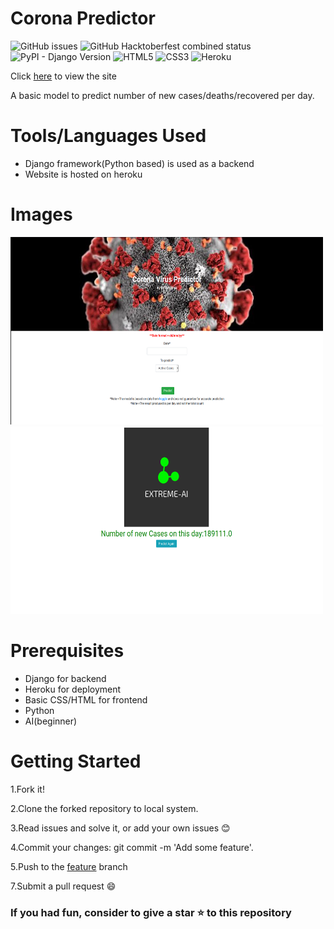 # Corona Predictor
![GitHub issues](https://img.shields.io/github/issues/noobDevelopers/Corona_Predictor)
![GitHub Hacktoberfest combined status](https://img.shields.io/github/hacktoberfest/2020/noobDevelopers/Corona_Predictor)
![PyPI - Django Version](https://img.shields.io/pypi/djversions/djangorestframework)
![HTML5](https://img.shields.io/badge/-HTML5-E34F26?style=flat-square&logo=html5&logoColor=white)
![CSS3](https://img.shields.io/badge/-CSS3-1572B6?style=flat-square&logo=css3)
![Heroku](https://img.shields.io/badge/-Heroku-430098?style=flat-square&logo=heroku)

Click <a href="https://extreme-corona-predictor.herokuapp.com/">here</a> to view the site

A basic model to predict number of new cases/deaths/recovered per day.

# Tools/Languages Used
  
  * Django framework(Python based) is used as a backend
  * Website is hosted on heroku
  
# Images

<img src="./img1.png" width="500" height ="300"/>


<img src="./img2.png" width="500" height ="300"/>
  
# Prerequisites
  * Django for backend
  * Heroku for deployment
  * Basic CSS/HTML for frontend
  * Python
  * AI(beginner)
  
# Getting Started

   1.Fork it!

   2.Clone the forked repository to local system.
   
   3.Read issues and solve it, or add your own issues 😊

   4.Commit your changes: git commit -m 'Add some feature'.

   5.Push to the <a href="">feature</a> branch

   7.Submit a pull request 😄


### If you had fun, consider to give a star ⭐ to this repository
  
  

  

